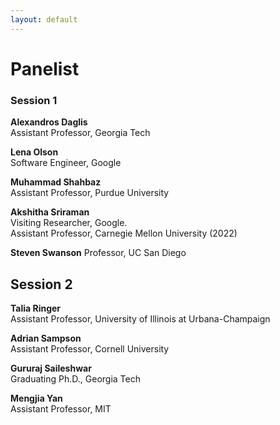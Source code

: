 ```yaml
---
layout: default
---
```




# Panelist
### Session 1

**Alexandros Daglis**  
Assistant Professor, Georgia Tech

**Lena Olson**  
Software Engineer, Google

**Muhammad Shahbaz**  
Assistant Professor, Purdue University

**Akshitha Sriraman**  
Visiting Researcher, Google.  
Assistant Professor, Carnegie Mellon University (2022)

**Steven Swanson**
Professor, UC San Diego

## Session 2
**Talia Ringer**  
Assistant Professor, University of Illinois at Urbana-Champaign

**Adrian Sampson**  
Assistant Professor, Cornell University

**Gururaj Saileshwar**  
Graduating Ph.D., Georgia Tech

**Mengjia Yan**  
Assistant Professor, MIT
